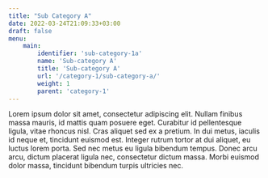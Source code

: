```yaml
---
title: "Sub Category A"
date: 2022-03-24T21:09:33+03:00
draft: false
menu:
    main:
        identifier: 'sub-category-1a'
        name: 'Sub-category A'
        title: 'Sub-category A'
        url: '/category-1/sub-category-a/'
        weight: 1
        parent: 'category-1'
---
```


Lorem ipsum dolor sit amet, consectetur adipiscing elit. Nullam finibus massa mauris, id mattis quam posuere eget. Curabitur id pellentesque ligula, vitae rhoncus nisl. Cras aliquet sed ex a pretium. In dui metus, iaculis id neque et, tincidunt euismod est. Integer rutrum tortor at dui aliquet, eu luctus lorem porta. Sed nec metus eu ligula bibendum tempus. Donec arcu arcu, dictum placerat ligula nec, consectetur dictum massa. Morbi euismod dolor massa, tincidunt bibendum turpis ultricies nec.
